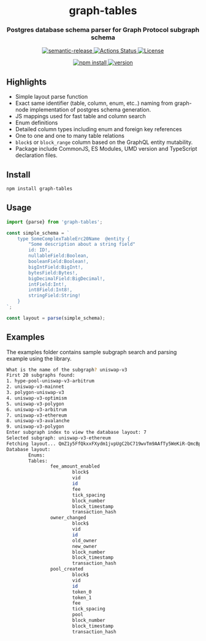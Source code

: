 <h1 align="center" style="border-bottom: none;">
graph-tables</h1>
<h3 align="center">Postgres database schema parser for Graph Protocol subgraph schema</h3>
<p align="center">
  <a href="https://github.com/semantic-release/semantic-release">
    <img alt="semantic-release" src="https://img.shields.io/badge/%20%20%F0%9F%93%A6%F0%9F%9A%80-semantic--release-e10079.svg">
  </a>
  <a href="https://github.com/semiotic-ai/graph-tables/actions">
    <img alt="Actions Status" src="https://github.com/semiotic-ai/graph-tables/workflows/CI/badge.svg">
  </a>
  <a href="https://github.com/semiotic-ai/graph-tables/blob/main/LICENSE">
    <img alt="License" src="https://img.shields.io/github/license/semiotic-ai/graph-tables">
  </a>
</p>
<p align="center">
  <a href="https://www.npmjs.com/package/@semiotic-labs/graph-tables">
    <img alt="npm install" src="https://img.shields.io/badge/npm%20i-graph--tables-brightgreen">
  </a>
  <a href="https://github.com/semiotic-ai/graph-tables/tags">
    <img alt="version" src="https://img.shields.io/npm/v/@semiotic-labs/graph-tables?color=green&label=version">
  </a>
</p>

## Highlights
- Simple layout parse function
- Exact same identifier (table, column, enum, etc..) naming from graph-node implementation of postgres schema generation.
- JS mappings used for fast table and column search
- Enum definitions
- Detailed column types including enum and foreign key references
- One to one and one to many table relations
- `block$` or `block_range` column based on the GraphQL entity mutability. 
- Package include CommonJS, ES Modules, UMD version and TypeScript declaration files.

## Install

```sh
npm install graph-tables
```

## Usage

```ts
import {parse} from 'graph-tables';

const simple_schema = `
    type SomeComplexTableErc20Name  @entity {
        "Some description about a string field"
        id: ID!,
        nullableField:Boolean,
        booleanField:Boolean!,
        bigIntField:BigInt!,
        bytesField:Bytes!,
        bigDecimalField:BigDecimal!,
        intField:Int!,
        int8Field:Int8!,
        stringField:String!
    }
`;

const layout = parse(simple_schema);
```

## Examples
The examples folder contains sample subgraph search and parsing example using the library.

```sh
What is the name of the subgraph? uniswap-v3
First 20 subgraphs found: 
1. hype-pool-uniswap-v3-arbitrum
2. uniswap-v3-mainnet
3. polygon-uniswap-v3
4. uniswap-v3-optimism
5. uniswap-v3-polygon
6. uniswap-v3-arbitrum
7. uniswap-v3-ethereum
8. uniswap-v3-avalanche
9. uniswap-v3-polygon
Enter subgraph index to view the database layout: 7
Selected subgraph: uniswap-v3-ethereum
Fetching layout... QmZ1y5FfQkxxFXydm1jvpUgC2bC719wvTm9AAfTy5WeKiR-QmcBpDfSAt3jxFZCenUCVnyuNgPkRhz1aD3MA4SiNKPyRR
Database layout: 
        Enums:
        Tables:
                fee_amount_enabled
                        block$
                        vid
                        id
                        fee
                        tick_spacing
                        block_number
                        block_timestamp
                        transaction_hash
                owner_changed
                        block$
                        vid
                        id
                        old_owner
                        new_owner
                        block_number
                        block_timestamp
                        transaction_hash
                pool_created
                        block$
                        vid
                        id
                        token_0
                        token_1
                        fee
                        tick_spacing
                        pool
                        block_number
                        block_timestamp
                        transaction_hash
```